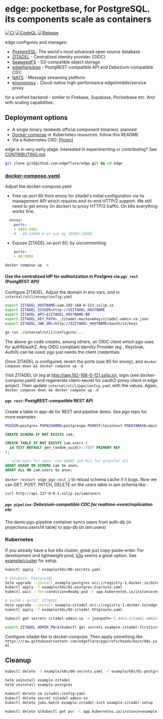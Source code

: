 # edge: pocketbase, for PostgreSQL. its components scale as containers

[![CI](https://github.com/edgeflare/edge/actions/workflows/ci.yml/badge.svg)](https://github.com/edgeflare/edge/actions/workflows/ci.yml)
[![CodeQL](https://github.com/edgeflare/edge/actions/workflows/codeql.yml/badge.svg)](https://github.com/edgeflare/edge/actions/workflows/codeql.yml)
[![Release](https://github.com/edgeflare/edge/actions/workflows/release.yml/badge.svg)](https://github.com/edgeflare/edge/actions/workflows/release.yml)

edge configures and manages:

* [PostgreSQL](https://www.postgresql.org/): The world's most advanced open source database
* [ZITADEL](https://github.com/zitadel/zitadel) - Centralized identity provider (OIDC)
* [SeaweedFS](https://github.com/seaweedfs/seaweedfs) - S3-compatible object storage
* [edgeflare/pgo](https://github.com/edgeflare/pgo) - PostgREST-compatible API and Debezium-compatible CDC
* [NATS](https://nats.io) - Message streaming platform
* [envoyproxy](https://github.com/envoyproxy/envoy) - Cloud-native high-performance edge/middle/service proxy

for a unified backend - similar to Firebase, Supabase, Pocketbase etc. And with scaling capabilities.

## Deployment options

- A single binary (embeds official component binaries): planned
- [Docker compose](./docker-compose.yaml) or Kubernetes resources: follow this README
- Via a Kubernetes CRD: [Project](./example/project.yaml)

edge is in very early stage. Interested in experimenting or contributing? See [CONTRIBUTING.md](./CONTRIBUTING.md).

```sh
git clone git@github.com:edgeflare/edge.git && cd edge
```

### [docker-compose.yaml](./docker-compose.yaml)

Adjust the docker-compose.yaml

- Free up port 80 from envoy for zitadel's initial configuration via its management API which requires end-to-end HTTP/2 support.
We still need to get envoy (in docker) to proxy HTTP/2 traffic. On k8s everything works fine.

```yaml
  envoy:
    ports:
    - 9901:9901
    # - 80:10080 # or use eg 10080:10080
```

- Expose ZITADEL on port 80, by uncommenting

```yaml
    ports:
    - 80:8080
```

```sh
docker compose up -d
```

#### Use the centralized IdP for authorization in Postgres via `pgo rest` (PostgREST API)

Configure ZITADEL. Adjust the domain in env vars, and in `internal/util/envoy/config.yaml`

```sh
export ZITADEL_HOSTNAME=iam.192-168-0-121.sslip.io
export ZITADEL_ISSUER=http://$ZITADEL_HOSTNAME
export ZITADEL_API=$ZITADEL_HOSTNAME:80
export ZITADEL_KEY_PATH=__zitadel-machinekey/zitadel-admin-sa.json
export ZITADEL_JWK_URL=http://$ZITADEL_HOSTNAME/oauth/v2/keys
```

```sh
go run ./internal/util/configure/...
```

The above go code creates, among others, an OIDC client which pgo uses for authN/authZ. Any OIDC compliant Identity Provider (eg , Keycloak, Auth0) can be used; pgo just needs the client credentials.

Once ZITADEL is configured, revert the ports (use 80 for envoy), and `docker compose down && docker compose up -d`

Visit ZITADEL UI (eg at http://iam.192-168-0-121.sslip.io), login (see docker-compose.yaml) and regenerate client-secret for oauth2-proxy client in edge project. Then update `internal/util/pgo/config.yaml` with the values. Again, `docker compose down && docker compose up -d`

#### `pgo rest`: PostgREST-compatible REST API

Create a table in app-db for REST and pipeline demo. See pgo repo for more examples

```sh
PGUSER=postgres PGPASSWORD=postgrespw PGHOST=localhost PGDATABASE=main PGPORT=5432 psql
```

```sql
CREATE SCHEMA IF NOT EXISTS iam;

CREATE TABLE IF NOT EXISTS iam.users (
  id TEXT DEFAULT gen_random_uuid()::TEXT PRIMARY KEY
);

-- wide-open for demo. use GRANT and RLS for granular ACL
GRANT USAGE ON SCHEMA iam to anon;
GRANT ALL ON iam.users to anon;
```

`docker restart edge_pgo-rest_1` to reload schema cache if it bugs.
Now we can GET, POST, PATCH, DELETE on the users table in iam schema like:

```sh
curl http://api.127-0-0-1.sslip.io/iam/users
```

##### `pgo pipeline`: Debezium-compatible CDC for realtime-event/replication etc

The demo pgo-pipeline container syncs users from auth-db (in projections.users14 table) to app-db (in iam.users)

### Kubernetes
If you already have a live k8s cluster, great just copy-paste-enter.
For development and lightweight prod, [k3s](https://github.com/k3s-io/k3s) seems a great option.
See [example/cluster](./example/cluster) for setup.

```sh
kubectl apply -f example/k8s/00-secrets.yaml

# Database: PostgreSQL
helm upgrade --install example-postgres oci://registry-1.docker.io/bitnamicharts/postgresql -f example/k8s/01-postgres.values.yaml
kubectl apply -f example/k8s/01-postgres.tcproute.yaml
kubectl wait --for=condition=Ready pod -l app.kubernetes.io/instance=example-postgres --timeout=-1s

# AuthN / AuthZ: ZITADEL
helm upgrade --install example-zitadel oci://registry-1.docker.io/edgeflare/zitadel -f example/k8s/02-zitadel.values.yaml
kubectl apply -f example/k8s/02-zitadel.httproute.yaml
```

```sh
kubectl get secrets zitadel-admin-sa -o jsonpath='{.data.zitadel-admin-sa\.json}' | base64 -d > __zitadel-machinekey/zitadel-admin-sa.json

export ZITADEL_ADMIN_PW=$(kubectl get secrets example-zitadel-firstinstance -o jsonpath='{.data.ZITADEL_FIRSTINSTANCE_ORG_HUMAN_PASSWORD}' | base64 -d)
```

Configure zitadel like in docker-compose. Then apply something like `https://raw.githubusercontent.com/edgeflare/pgo/refs/heads/main/k8s.yaml`

## Cleanup

```sh
kubectl delete -f example/k8s/00-secrets.yaml -f example/k8s/01-postgres.tcproute.yaml -f example/k8s/02-zitadel.httproute.yaml -f example/k8s/03-postgrest.yaml

helm uninstall example-zitadel
helm uninstall example-postgres

kubectl delete cm zitadel-config-yaml
kubectl delete secret zitadel-admin-sa
kubectl delete jobs.batch example-zitadel-init example-zitadel-setup

kubectl delete $(kubectl get pvc -l app.kubernetes.io/instance=example-postgres -o name)
```
